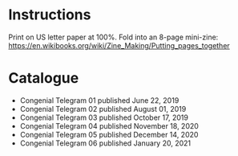 # Instructions
Print on US letter paper at 100%. Fold into an 8-page mini-zine: https://en.wikibooks.org/wiki/Zine_Making/Putting_pages_together

# Catalogue
- Congenial Telegram 01 published June 22, 2019
- Congenial Telegram 02 published August 01, 2019
- Congenial Telegram 03 published October 17, 2019
- Congenial Telegram 04 published November 18, 2020
- Congenial Telegram 05 published December 14, 2020
- Congenial Telegram 06 published January 20, 2021

